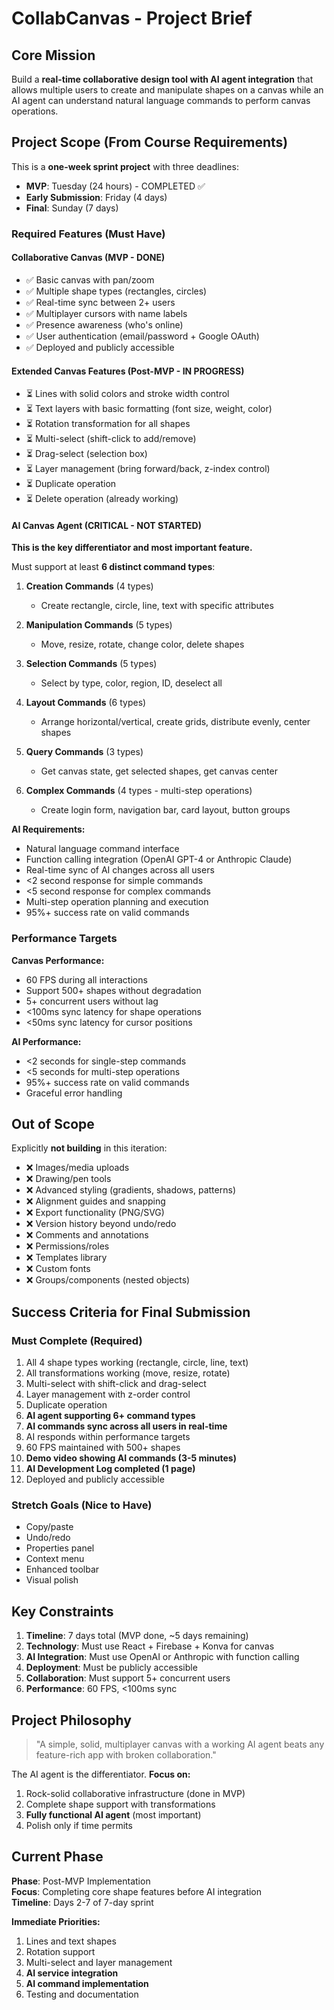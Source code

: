 # CollabCanvas - Project Brief

## Core Mission

Build a **real-time collaborative design tool with AI agent integration** that allows multiple users to create and manipulate shapes on a canvas while an AI agent can understand natural language commands to perform canvas operations.

## Project Scope (From Course Requirements)

This is a **one-week sprint project** with three deadlines:
- **MVP**: Tuesday (24 hours) - COMPLETED ✅
- **Early Submission**: Friday (4 days)
- **Final**: Sunday (7 days)

### Required Features (Must Have)

#### Collaborative Canvas (MVP - DONE)
- ✅ Basic canvas with pan/zoom
- ✅ Multiple shape types (rectangles, circles)
- ✅ Real-time sync between 2+ users
- ✅ Multiplayer cursors with name labels
- ✅ Presence awareness (who's online)
- ✅ User authentication (email/password + Google OAuth)
- ✅ Deployed and publicly accessible

#### Extended Canvas Features (Post-MVP - IN PROGRESS)
- ⏳ Lines with solid colors and stroke width control
- ⏳ Text layers with basic formatting (font size, weight, color)
- ⏳ Rotation transformation for all shapes
- ⏳ Multi-select (shift-click to add/remove)
- ⏳ Drag-select (selection box)
- ⏳ Layer management (bring forward/back, z-index control)
- ⏳ Duplicate operation
- ⏳ Delete operation (already working)

#### AI Canvas Agent (CRITICAL - NOT STARTED)
**This is the key differentiator and most important feature.**

Must support at least **6 distinct command types**:

1. **Creation Commands** (4 types)
   - Create rectangle, circle, line, text with specific attributes
   
2. **Manipulation Commands** (5 types)
   - Move, resize, rotate, change color, delete shapes

3. **Selection Commands** (5 types)
   - Select by type, color, region, ID, deselect all

4. **Layout Commands** (6 types)
   - Arrange horizontal/vertical, create grids, distribute evenly, center shapes

5. **Query Commands** (3 types)
   - Get canvas state, get selected shapes, get canvas center

6. **Complex Commands** (4 types - multi-step operations)
   - Create login form, navigation bar, card layout, button groups

**AI Requirements:**
- Natural language command interface
- Function calling integration (OpenAI GPT-4 or Anthropic Claude)
- Real-time sync of AI changes across all users
- <2 second response for simple commands
- <5 second response for complex commands
- Multi-step operation planning and execution
- 95%+ success rate on valid commands

### Performance Targets

**Canvas Performance:**
- 60 FPS during all interactions
- Support 500+ shapes without degradation
- 5+ concurrent users without lag
- <100ms sync latency for shape operations
- <50ms sync latency for cursor positions

**AI Performance:**
- <2 seconds for single-step commands
- <5 seconds for multi-step operations
- 95%+ success rate on valid commands
- Graceful error handling

## Out of Scope

Explicitly **not building** in this iteration:
- ❌ Images/media uploads
- ❌ Drawing/pen tools
- ❌ Advanced styling (gradients, shadows, patterns)
- ❌ Alignment guides and snapping
- ❌ Export functionality (PNG/SVG)
- ❌ Version history beyond undo/redo
- ❌ Comments and annotations
- ❌ Permissions/roles
- ❌ Templates library
- ❌ Custom fonts
- ❌ Groups/components (nested objects)

## Success Criteria for Final Submission

### Must Complete (Required)
1. All 4 shape types working (rectangle, circle, line, text)
2. All transformations working (move, resize, rotate)
3. Multi-select with shift-click and drag-select
4. Layer management with z-order control
5. Duplicate operation
6. **AI agent supporting 6+ command types**
7. **AI commands sync across all users in real-time**
8. AI responds within performance targets
9. 60 FPS maintained with 500+ shapes
10. **Demo video showing AI commands (3-5 minutes)**
11. **AI Development Log completed (1 page)**
12. Deployed and publicly accessible

### Stretch Goals (Nice to Have)
- Copy/paste
- Undo/redo
- Properties panel
- Context menu
- Enhanced toolbar
- Visual polish

## Key Constraints

1. **Timeline**: 7 days total (MVP done, ~5 days remaining)
2. **Technology**: Must use React + Firebase + Konva for canvas
3. **AI Integration**: Must use OpenAI or Anthropic with function calling
4. **Deployment**: Must be publicly accessible
5. **Collaboration**: Must support 5+ concurrent users
6. **Performance**: 60 FPS, <100ms sync

## Project Philosophy

> "A simple, solid, multiplayer canvas with a working AI agent beats any feature-rich app with broken collaboration."

The AI agent is the differentiator. **Focus on:**
1. Rock-solid collaborative infrastructure (done in MVP)
2. Complete shape support with transformations
3. **Fully functional AI agent** (most important)
4. Polish only if time permits

## Current Phase

**Phase**: Post-MVP Implementation  
**Focus**: Completing core shape features before AI integration  
**Timeline**: Days 2-7 of 7-day sprint

**Immediate Priorities:**
1. Lines and text shapes
2. Rotation support
3. Multi-select and layer management
4. **AI service integration**
5. **AI command implementation**
6. Testing and documentation

